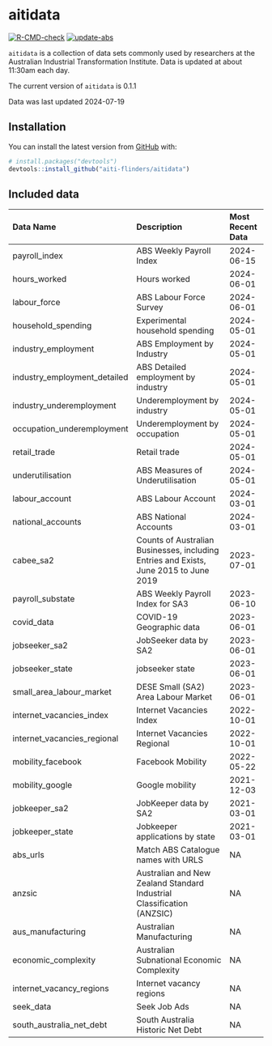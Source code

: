 
<!-- README.md is generated from README.Rmd. Please edit that file -->

# aitidata

<!-- badges: start -->

[![R-CMD-check](https://github.com/aiti-flinders/aitidata/actions/workflows/R-CMD-check.yaml/badge.svg?branch=data_prep)](https://github.com/aiti-flinders/aitidata/actions/workflows/R-CMD-check.yaml)
[![update-abs](https://github.com/aiti-flinders/aitidata/workflows/update-abs/badge.svg)](https://github.com/aiti-flinders/aitidata/actions)

<!-- badges: end -->

`aitidata` is a collection of data sets commonly used by researchers at
the Australian Industrial Transformation Institute. Data is updated at
about 11:30am each day.

The current version of `aitidata` is 0.1.1

Data was last updated 2024-07-19

## Installation

You can install the latest version from [GitHub](https://github.com/)
with:

``` r
# install.packages("devtools")
devtools::install_github("aiti-flinders/aitidata")
```

## Included data

| Data Name                    | Description                                                                           | Most Recent Data |
|:-----------------------------|:--------------------------------------------------------------------------------------|:-----------------|
| payroll_index                | ABS Weekly Payroll Index                                                              | 2024-06-15       |
| hours_worked                 | Hours worked                                                                          | 2024-06-01       |
| labour_force                 | ABS Labour Force Survey                                                               | 2024-06-01       |
| household_spending           | Experimental household spending                                                       | 2024-05-01       |
| industry_employment          | ABS Employment by Industry                                                            | 2024-05-01       |
| industry_employment_detailed | ABS Detailed employment by industry                                                   | 2024-05-01       |
| industry_underemployment     | Underemployment by industry                                                           | 2024-05-01       |
| occupation_underemployment   | Underemployment by occupation                                                         | 2024-05-01       |
| retail_trade                 | Retail trade                                                                          | 2024-05-01       |
| underutilisation             | ABS Measures of Underutilisation                                                      | 2024-05-01       |
| labour_account               | ABS Labour Account                                                                    | 2024-03-01       |
| national_accounts            | ABS National Accounts                                                                 | 2024-03-01       |
| cabee_sa2                    | Counts of Australian Businesses, including Entries and Exists, June 2015 to June 2019 | 2023-07-01       |
| payroll_substate             | ABS Weekly Payroll Index for SA3                                                      | 2023-06-10       |
| covid_data                   | COVID-19 Geographic data                                                              | 2023-06-01       |
| jobseeker_sa2                | JobSeeker data by SA2                                                                 | 2023-06-01       |
| jobseeker_state              | jobseeker state                                                                       | 2023-06-01       |
| small_area_labour_market     | DESE Small (SA2) Area Labour Market                                                   | 2023-06-01       |
| internet_vacancies_index     | Internet Vacancies Index                                                              | 2022-10-01       |
| internet_vacancies_regional  | Internet Vacancies Regional                                                           | 2022-10-01       |
| mobility_facebook            | Facebook Mobility                                                                     | 2022-05-22       |
| mobility_google              | Google mobility                                                                       | 2021-12-03       |
| jobkeeper_sa2                | JobKeeper data by SA2                                                                 | 2021-03-01       |
| jobkeeper_state              | Jobkeeper applications by state                                                       | 2021-03-01       |
| abs_urls                     | Match ABS Catalogue names with URLS                                                   | NA               |
| anzsic                       | Australian and New Zealand Standard Industrial Classification (ANZSIC)                | NA               |
| aus_manufacturing            | Australian Manufacturing                                                              | NA               |
| economic_complexity          | Australian Subnational Economic Complexity                                            | NA               |
| internet_vacancy_regions     | Internet vacancy regions                                                              | NA               |
| seek_data                    | Seek Job Ads                                                                          | NA               |
| south_australia_net_debt     | South Australia Historic Net Debt                                                     | NA               |
